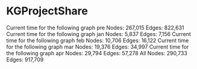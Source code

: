 # KGProjectShare

Current time for the following graph pre
Nodes: 267,015
Edges: 822,631
Current time for the following graph jan
Nodes: 5,837
Edges: 7,156
Current time for the following graph feb
Nodes: 10,706
Edges: 16,122
Current time for the following graph mar
Nodes: 19,376
Edges: 34,997
Current time for the following graph apr
Nodes: 29,794
Edges: 57,278
All
Nodes: 290,733
Edges: 917,709
